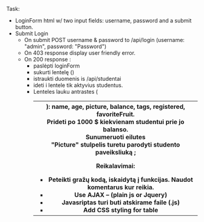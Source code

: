 Task:
- LoginForm html w/ two input fields: username, password and a submit button.
- Submit Login
  - On submit POST username &amp; password to /api/login (username: "admin", password: "Password")
  - On 403 response display user friendly error.
  - On 200 response :
    - paslėpti loginForm
    - sukurti lentelę (<table>)
- istraukti duomenis is /api/studentai
- ideti i lentele tik aktyvius studentus.
- Lenteles lauku antrastes (<th>): name, age, picture, balance, tags, registered, favoriteFruit.
- Prideti po 1000 $ kiekvienam studentui prie jo balanso.
- Sunumeruoti eilutes
- "Picture" stulpelis turetu parodyti studento paveiksliuką <img>;

Reikalavimai:
- Peteikti gražų kodą, iskaidytą į funkcijas. Naudot komentarus kur reikia.
- Use AJAX – (plain js or Jquery)
- Javasriptas turi buti atskirame faile (.js)
- Add CSS styling for table
